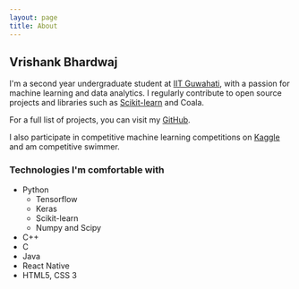 ```yaml
---
layout: page
title: About
---
```


## Vrishank Bhardwaj

I'm a second year undergraduate student at <a href="http://www.iitg.ernet.in" target="_blank">IIT Guwahati</a>, with a passion for machine learning and data analytics. I regularly contribute to open source projects and libraries such as <a href="http://scikit-learn.org/dev/whats_new.html#code-and-documentation-contributors" target="_blank">Scikit-learn</a> and Coala. 

For a full list of projects, you can visit my <a href="https://github.com/vrishank97" target="_blank">GitHub</a>.

I also participate in competitive machine learning competitions on <a href="https://www.kaggle.com/vrishank97" target="_blank">Kaggle</a> and am competitive swimmer.

### Technologies I'm comfortable with

* Python
  * Tensorflow
  * Keras
  * Scikit-learn
  * Numpy and Scipy
* C++
* C
* Java
* React Native
* HTML5, CSS 3
